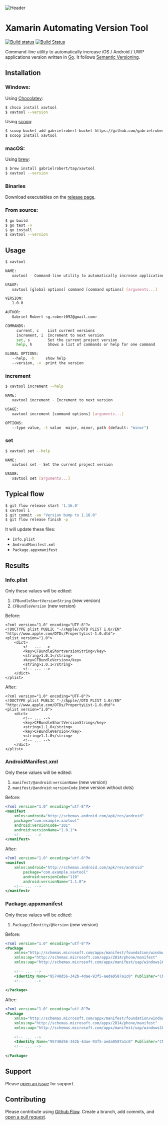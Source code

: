 ![Header](_assets/xavtool_header.png "Header")

# Xamarin Automating Version Tool

[![Build status](https://ci.appveyor.com/api/projects/status/6lfimg1j4pw9f807?svg=true)](https://ci.appveyor.com/project/grobert092/xavtool)
[![Build Status](https://travis-ci.org/gabrielrobert/xavtool.svg?branch=master)](https://travis-ci.org/gabrielrobert/xavtool)

Command-line utility to automatically increase iOS / Android / UWP applications version written in [Go](https://golang.org/). It follows [Semantic Versioning](https://semver.org/).

## Installation

### Windows:

Using [Chocolatey](https://chocolatey.org/):

```bash
$ choco install xavtool
$ xavtool --version
```

Using [scoop](http://scoop.sh/):

```bash
$ scoop bucket add gabrielrobert-bucket https://github.com/gabrielrobert/scoop-bucket
$ scoop install xavtool
```

### macOS:

Using [brew](https://brew.sh/):

```bash
$ brew install gabrielrobert/tap/xavtool
$ xavtool --version
```

### Binaries

Download executables on the [release page](https://github.com/gabrielrobert/xavtool/releases/latest).

### From source:

```bash
$ go build
$ go test -v
$ go install
$ xavtool --version
```

## Usage

```bash
$ xavtool

NAME:
   xavtool - Command-line utility to automatically increase applications version

USAGE:
   xavtool [global options] command [command options] [arguments...]

VERSION:
   1.0.0

AUTHOR:
   Gabriel Robert <g.robert092@gmail.com>

COMMANDS:
     current, c    List current versions
     increment, i  Increment to next version
     set, s        Set the current project version
     help, h       Shows a list of commands or help for one command

GLOBAL OPTIONS:
   --help, -h     show help
   --version, -v  print the version
```

### increment
```bash
$ xavtool increment --help

NAME:
   xavtool increment - Increment to next version

USAGE:
   xavtool increment [command options] [arguments...]

OPTIONS:
   --type value, -t value  major, minor, path (default: "minor")
```

### set
```bash
$ xavtool set --help

NAME:
   xavtool set - Set the current project version

USAGE:
   xavtool set [arguments...]
```

## Typical flow

```bash
$ git flow release start '1.16.0'
$ xavtool i
$ git commit -am "Version bump to 1.16.0"
$ git flow release finish -p
```

It will update these files:

- `Info.plist`
- `AndroidManifest.xml`
- `Package.appxmanifest`

## Results

### Info.plist

Only these values will be edited:

1) `CFBundleShortVersionString` (new version)
2) `CFBundleVersion` (new version)

Before:
```plist
<?xml version="1.0" encoding="UTF-8"?>
<!DOCTYPE plist PUBLIC "-//Apple//DTD PLIST 1.0//EN" "http://www.apple.com/DTDs/PropertyList-1.0.dtd">
<plist version="1.0">
    <dict>
        <!-- ... -->
        <key>CFBundleShortVersionString</key>
        <string>1.0.1</string>
        <key>CFBundleVersion</key>
        <string>1.0.1</string>
        <!-- ... -->
    </dict>
</plist>
```

After:
```plist
<?xml version="1.0" encoding="UTF-8"?>
<!DOCTYPE plist PUBLIC "-//Apple//DTD PLIST 1.0//EN" "http://www.apple.com/DTDs/PropertyList-1.0.dtd">
<plist version="1.0">
    <dict>
        <!-- ... -->
        <key>CFBundleShortVersionString</key>
        <string>1.1.0</string>
        <key>CFBundleVersion</key>
        <string>1.1.0</string>
        <!-- ... -->
    </dict>
</plist>
```

### AndroidManifest.xml

Only these values will be edited:

1) `manifest/@android:versionName` (new version)
2) `manifest/@android:versionCode` (new version without dots)

Before:
```xml
<?xml version="1.0" encoding="utf-8"?>
<manifest
    xmlns:android="http://schemas.android.com/apk/res/android" 
    package="com.example.xavtool" 
    android:versionCode="101"
    android:versionName="1.0.1">
    <!-- ... -->
</manifest>
```

After:
```xml
<?xml version="1.0" encoding="utf-8"?>
<manifest
    xmlns:android="http://schemas.android.com/apk/res/android" 
        package="com.example.xavtool" 
        android:versionCode="110" 
        android:versionName="1.1.0">
    <!-- ... -->
</manifest>
```

### Package.appxmanifest

Only these values will be edited:

1) `Package/Identity/@Version` (new version)

Before:
```xml
<?xml version="1.0" encoding="utf-8"?>
<Package
    xmlns="http://schemas.microsoft.com/appx/manifest/foundation/windows10"
    xmlns:mp="http://schemas.microsoft.com/appx/2014/phone/manifest"
    xmlns:uap="http://schemas.microsoft.com/appx/manifest/uap/windows10" IgnorableNamespaces="uap mp">
    
    <!-- ... -->
    <Identity Name="95748d56-342b-4dae-93f5-aeda0587a1c0" Publisher="CN=gabrielrobert" Version="1.0.1"/>
    <!-- ... -->
    
</Package>
```

After:
```xml
<?xml version="1.0" encoding="utf-8"?>
<Package
    xmlns="http://schemas.microsoft.com/appx/manifest/foundation/windows10"
    xmlns:mp="http://schemas.microsoft.com/appx/2014/phone/manifest"
    xmlns:uap="http://schemas.microsoft.com/appx/manifest/uap/windows10" IgnorableNamespaces="uap mp">
    
    <!-- ... -->
    <Identity Name="95748d56-342b-4dae-93f5-aeda0587a1c0" Publisher="CN=gabrielrobert" Version="1.1.0"/>
    <!-- ... -->
    
</Package>
```

## Support

Please [open an issue](https://github.com/gabrielrobert/xavtool/issues/new) for support.

## Contributing

Please contribute using [Github Flow](https://guides.github.com/introduction/flow/). Create a branch, add commits, and [open a pull request](https://github.com/gabrielrobert/xavtool/compare).